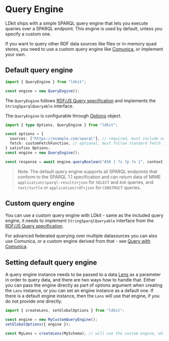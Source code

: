 # Query Engine

LDkit ships with a simple SPARQL query engine that lets you execute queries over
a SPARQL endpoint. This engine is used by default, unless you specify a custom
one.

If you want to query other RDF data sources like files or in-memory quad stores,
you need to use a custom query engine like [Comunica](https://comunica.dev), or
implement your own.

## Default query engine

```ts
import { QueryEngine } from "ldkit";

const engine = new QueryEngine();
```

The `QueryEngine` follows
[RDF/JS Query specification](https://rdf.js.org/query-spec/) and implements the
`StringSparqlQueryable` interface.

The `QueryEngine` is configurable through [Options](./options) object.

```ts
import { type Options, QueryEngine } from "ldkit";

const options = {
  sources: ["https://example.com/sparql"], // required, must include one SPARQL endpoint
  fetch: customFetchFunction, // optional, must follow standard fetch interface
} satisfies Options;
const engine = new QueryEngine();

const response = await engine.queryBoolean("ASK { ?s ?p ?o }", context);
```

> Note: The default query engine supports all SPARQL endpoints that conform to
> the SPARQL 1.1 specification and can return data of MIME
> `application/sparql-results+json` for `SELECT` and `ASK` queries, and
> `text/turtle` or `application/rdf+json` for `CONSTRUCT` queries.

## Custom query engine

You can use a custom query engine with LDkit - same as the included query
engine, it needs to implement `StringSparqlQueryable` interface from the
[RDF/JS Query specification](https://rdf.js.org/query-spec/).

For advanced federated querying over multiple datasources you can also use
Comunica, or a custom engine derived from that - see
[Query with Comunica](../advanced/query-with-comunica).

## Setting default query engine

A query engine instance needs to be passed to a data [Lens](./lens) as a
parameter in order to query data, and there are two ways how to handle that.
Either you can pass the engine directly as part of options argument when
creating the `Lens` instance, or you can set an engine instance as a default
one. If there is a default engine instance, then the `Lens` will use that
engine, if you do not provide one directly.

```ts
import { createLens, setGlobalOptions } from "ldkit";

const engine = new MyCustomQueryEngine();
setGlobalOptions({ engine });

const MyLens = createLens(MySchema); // will use the custom engine, which is now default
```
